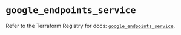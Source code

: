 # `google_endpoints_service`

Refer to the Terraform Registry for docs: [`google_endpoints_service`](https://registry.terraform.io/providers/hashicorp/google-beta/6.36.1/docs/resources/google_endpoints_service).
